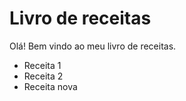 # Livro de receitas  
Olá! Bem vindo ao meu livro de receitas.  
 - Receita 1
 - Receita 2
 - Receita nova
